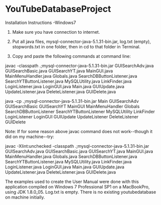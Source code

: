 # YouTubeDatabaseProject
Installation Instructions -Windows7

1. Make sure you have connection to internet.

2. Put all java files, mysql-connector-java-5.1.31-bin.jar, log.txt (empty), stopwords.txt in one folder, then in cd to that folder in Terminal.

3. Copy and paste the following commands at command line:

javac -classpath .;mysql-connector-java-5.1.31-bin.jar GUISearchAdv.java GUISearchBasic.java GUISearchYT.java MainGUI.java MainMenuHandler.java Globals.java SearchDBButtonListener.java SearchYTButtonListener.java MySQLUtility.java LinkFinder.java LoginListener.java LoginGUI.java Main.java GUIUpdate.java UpdateListener.java DeleteListener.java GUIDelete.java

java -cp .;mysql-connector-java-5.1.31-bin.jar Main GUISearchAdv GUISearchBasic GUISearchYT MainGUI MainMenuHandler Globals SearchDBButtonListener SearchYTButtonListener MySQLUtility LinkFinder LoginListener LoginGUI GUIUpdate UpdateListener DeleteListener GUIDelete


Note: If for some reason above javac command does not work--though it did on my machine--try:

javac -Xlint:unchecked -classpath .;mysql-connector-java-5.1.31-bin.jar GUISearchAdv.java GUISearchBasic.java GUISearchYT.java MainGUI.java MainMenuHandler.java Globals.java SearchDBButtonListener.java SearchYTButtonListener.java MySQLUtility.java LinkFinder.java LoginListener.java LoginGUI.java Main.java GUIUpdate.java UpdateListener.java DeleteListener.java GUIDelete.java

The examples used to create the User Manual were done with this application compiled on Windows 7 Professional SP1 on a MacBookPro, using JDK 1.8.0_05. Log.txt is empty. There is no existing youtubedatabase on machine initially.

